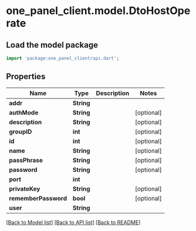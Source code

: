 # one_panel_client.model.DtoHostOperate

## Load the model package
```dart
import 'package:one_panel_client/api.dart';
```

## Properties
Name | Type | Description | Notes
------------ | ------------- | ------------- | -------------
**addr** | **String** |  | 
**authMode** | **String** |  | [optional] 
**description** | **String** |  | [optional] 
**groupID** | **int** |  | [optional] 
**id** | **int** |  | [optional] 
**name** | **String** |  | [optional] 
**passPhrase** | **String** |  | [optional] 
**password** | **String** |  | [optional] 
**port** | **int** |  | 
**privateKey** | **String** |  | [optional] 
**rememberPassword** | **bool** |  | [optional] 
**user** | **String** |  | 

[[Back to Model list]](../README.md#documentation-for-models) [[Back to API list]](../README.md#documentation-for-api-endpoints) [[Back to README]](../README.md)


